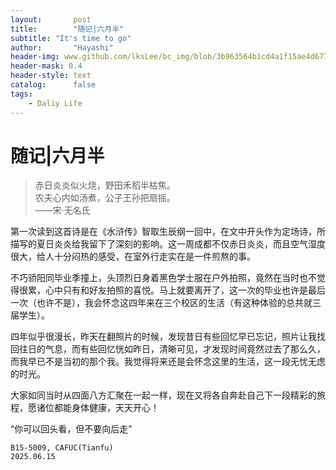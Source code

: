 ```yaml
---
layout:       post
title:        "随记|六月半"
subtitle: "It's time to go"
author:       "Hayashi"
header-img: www.github.com/lksLee/bc_img/blob/3b963564b1cd4a1f15ae4d67713278b863286748/post-bg-cafucgate.jpg
header-mask: 0.4
header-style: text
catalog:      false
tags:
    - Daliy Life
---
```


# 随记|六月半

> 赤日炎炎似火烧，野田禾稻半枯焦。  
> 农夫心内如汤煮，公子王孙把扇摇。  
> ——宋·无名氏


第一次读到这首诗是在《水浒传》智取生辰纲一回中，在文中开头作为定场诗，所描写的夏日炎炎给我留下了深刻的影响。这一周成都不仅赤日炎炎，而且空气湿度很大，给人十分闷热的感受，在室外行走实在是一件煎熬的事。

不巧骄阳同毕业季撞上，头顶烈日身着黑色学士服在户外拍照，竟然在当时也不觉得很累，心中只有和好友拍照的喜悦。马上就要离开了，这一次的毕业也许是最后一次（也许不是），我会怀念这四年来在三个校区的生活（有这种体验的总共就三届学生）。

四年似乎很漫长，昨天在翻照片的时候，发现昔日有些回忆早已忘记，照片让我找回往日的气息，而有些回忆恍如昨日，清晰可见，才发现时间竟然过去了那么久，而我早已不是当初的那个我。我觉得将来还是会怀念这里的生活，这一段无忧无虑的时光。

大家如同当时从四面八方汇聚在一起一样，现在又将各自奔赴自己下一段精彩的旅程，愿诸位都能身体健康，天天开心！

“你可以回头看，但不要向后走”

```Hayashi  
B15-5009, CAFUC(Tianfu)  
2025.06.15
```

